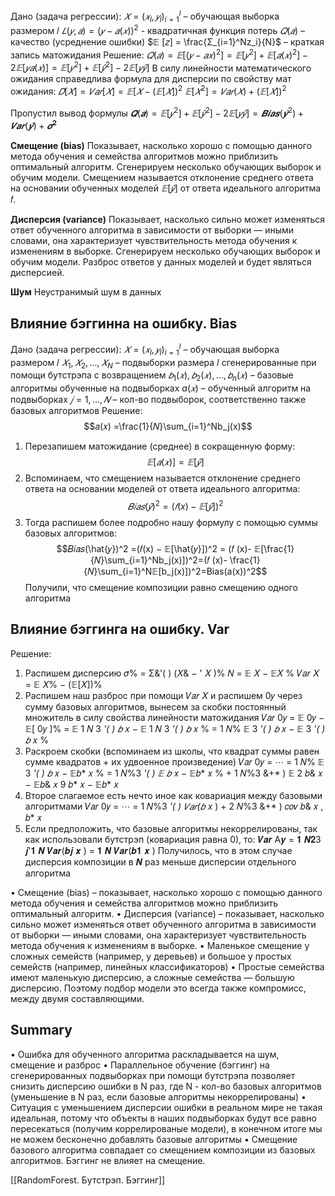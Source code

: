 Дано (задача регрессии):
$𝑋 = (𝑥_l , 𝑦_l)_{i=1}^l$ – обучающая выборка размером 𝑙
$𝐿(𝑦, 𝑎) = (𝑦 − 𝑎 (𝑥) )^2$ - квадратичная функция потерь
$𝑄(𝑎)$ – качество (усреднение ошибки)
$𝔼 [𝑧] = \frac{Σ_{i=1}^Nz_i}{N}$ – краткая запись матожидания
Решение:
$𝑄(𝑎) = 𝔼[(𝑦 − 𝑎 𝑥 )^2] = 𝔼[𝑦^2] + 𝔼[𝑎(𝑥)^2] − 2𝔼[𝑦𝑎(𝑥) ] = 𝔼[𝑦^2] + 𝔼[ \hat{𝑦}^2] − 2𝔼[𝑦 \hat{𝑦}]$
В силу линейности математического ожидания справедлива формула для дисперсии по свойству мат ожидания:
$𝐷[𝑋] = 𝑉𝑎𝑟[𝑋] = 𝔼[𝑋 − (𝔼[𝑋])^2$
$𝔼[𝑋^2] = 𝑉𝑎𝑟(𝑋) + (𝔼[𝑋])^2$

Пропустил вывод формулы
$𝑸(𝒂) = 𝔼[𝑦^2] + 𝔼[ \hat{𝑦}^2] − 2𝔼[𝑦\hat{𝑦}]= 𝑩𝒊𝒂𝒔 (\hat{𝒚}^2)+ 𝑽𝒂𝒓 (\hat{𝒚}) + 𝝈^𝟐$

**Смещение (bias)**
Показывает, насколько хорошо с помощью данного метода обучения и семейства алгоритмов можно приблизить оптимальный алгоритм.
Сгенерируем несколько обучающих выборок и обучим модели. Смещением называется отклонение среднего ответа на основании обученных моделей $𝔼[\hat{𝑦} ]$ от ответа идеального алгоритма 𝑓.

**Дисперсия (variance)**
Показывает, насколько сильно может изменяться ответ обученного алгоритма в зависимости от выборки — иными словами, она характеризует чувствительность метода обучения к изменениям в выборке.
Сгенерируем несколько обучающих выборок и обучим модели. Разброс ответов у данных моделей и будет являться дисперсией.

**Шум**
Неустранимый шум в данных


## Влияние бэггинна на ошибку. Bias

Дано (задача регрессии):
$𝑋 = (𝑥_l , 𝑦_l)_{i=1}^l$ – обучающая выборка размером 𝑙
$𝑋_1, 𝑋_2,…, 𝑋_N$ – подвыборки размера 𝑙 сгенерированные при помощи бутстрэпа с возвращением
$𝑏_1(𝑥) , 𝑏_2(𝑥) ,…, 𝑏_n(𝑥)$ – базовые алгоритмы обученные на подвыборках
$a(𝑥)$ – обученный алгоритм на подвыборках
$𝑗 = 1,…,𝑁$ – кол-во подвыборок, соответственно также базовых алгоритмов
Решение:
$$𝑎(𝑥) =\frac{1}{𝑁}\sum_{i=1}^Nb_j(x)$$
1) Перезапишем матожидание (среднее) в сокращенную форму:
$$𝔼[𝑎(𝑥)] = 𝔼[ \hat{𝑦}]$$
2) Вспоминаем, что смещением называется отклонение среднего ответа на основании моделей от ответа идеального
алгоритма:
$$𝐵𝑖𝑎𝑠(\hat{𝑦})^2 =(𝑓(x) − 𝔼[\hat{𝑦}])^2$$
3) Тогда распишем более подробно нашу формулу с помощью суммы базовых алгоритмов:
$$𝐵𝑖𝑎𝑠(\hat{𝑦})^2 =(𝑓(x) − 𝔼[\hat{𝑦}])^2 = (𝑓 (x)- 𝔼[\frac{1}{𝑁}\sum_{i=1}^Nb_j(x)])^2=(𝑓 (x)- \frac{1}{𝑁}\sum_{i=1}^N𝔼[b_j(x)])^2=Bias(a(x))^2$$
Получили, что смещение композиции равно смещению одного алгоритма

## Влияние бэггинга на ошибку. Var


Решение:
1) Распишем дисперсию
𝜎% =
Σ&'(
) (𝑋& − '
𝑋
)%
𝑁
= 𝔼 𝑋 − 𝔼𝑋 %
𝑉𝑎𝑟 𝑋 = 𝔼 𝑋% − (𝔼[𝑋])%
2) Распишем наш разброс при помощи 𝑉𝑎𝑟 𝑋 и распишем 0𝑦 через сумму базовых алгоритмов, вынесем за скобки постоянный множитель в
силу свойства линейности матожидания
𝑉𝑎𝑟 0𝑦 = 𝔼 0𝑦 − 𝔼[ 0𝑦 ]% = 𝔼
1
𝑁
3
*'(
)
𝑏* 𝑥 − 𝔼
1
𝑁
3
*'(
)
𝑏* 𝑥
%
=
1
𝑁% 𝔼 3
*'(
)
𝑏* 𝑥 − 𝔼 3
*'(
)
𝑏* 𝑥
%
3) Раскроем скобки (вспоминаем из школы, что квадрат суммы равен сумме квадратов + их удвоенное произведение)
𝑉𝑎𝑟 0𝑦 = ⋯ =
1
𝑁% 𝔼 3
*'(
)
𝑏* 𝑥 − 𝔼𝑏* 𝑥
%
=
1
𝑁%3
*'(
)
𝔼 𝑏* 𝑥 − 𝔼𝑏* 𝑥 % +
1
𝑁%3
&+*
)
𝔼 2 𝑏& 𝑥 − 𝔼𝑏& 𝑥 9 𝑏* 𝑥 − 𝔼𝑏* 𝑥
4) Второе слагаемое есть нечто иное как ковариация между базовыми алгоритмами
𝑉𝑎𝑟 0𝑦 = ⋯ =
1
𝑁%3
*'(
)
𝑉𝑎𝑟(𝑏* 𝑥 ) +
2
𝑁%3
&+*
)
𝑐𝑜𝑣 𝑏& 𝑥 , 𝑏* 𝑥
5) Если предположить, что базовые алгоритмы некоррелированы, так как использовали бутстрэп (ковариация равна 0), то:
𝑽𝒂𝒓 A𝒚 =
𝟏
𝑵𝟐3
𝒋'𝟏
𝑵
𝑽𝒂𝒓(𝒃𝒋 𝒙 ) =
𝟏
𝑵
𝑽𝒂𝒓(𝒃𝟏 𝒙 )
Получилось, что в этом случае дисперсия композиции в 𝑵 раз меньше дисперсии отдельного алгоритма

• Смещение (bias) – показывает, насколько хорошо с помощью данного метода обучения и семейства алгоритмов можно приблизить оптимальный алгоритм.
• Дисперсия (variance) – показывает, насколько сильно может изменяться ответ обученного алгоритма в зависимости от выборки — иными словами, она
характеризует чувствительность метода обучения к изменениям в выборке.
• Маленькое смещение у сложных семейств (например, у деревьев) и большое у простых семейств (например, линейных классификаторов)
• Простые семейства имеют маленькую дисперсию, а сложные семейства — большую дисперсию. Поэтому подбор модели это всегда также компромисс, между двумя составляющими.

## Summary
• Ошибка для обученного алгоритма раскладывается на шум, смещение и разброс
• Параллельное обучение (бэггинг) на сгенерированных подвыборках при помощи
бутстрэпа позволяет снизить дисперсию ошибки в N раз, где N - кол-во базовых
алгоритмов (уменьшение в N раз, если базовые алгоритмы некоррелированы)
• Ситуация с уменьшением дисперсии ошибки в реальном мире не такая идеальная,
потому что объекты в наших подвыборках будут все равно пересекаться (получим
коррелированые модели), в конечном итоге мы не можем бесконечно добавлять
базовые алгоритмы
• Смещение базового алгоритма совпадает со смещением композиции из базовых
алгоритмов. Бэггинг не влияет на смещение.

[[RandomForest. Бутстрэп. Бэггинг]]
